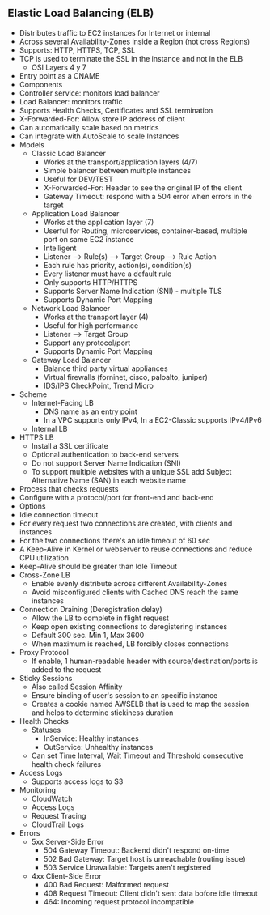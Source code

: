 ## Elastic Load Balancing (ELB)

* Distributes traffic to EC2 instances for Internet or internal
* Across several Availability-Zones inside a Region (not cross Regions)
* Supports: HTTP, HTTPS, TCP, SSL
* TCP is used to terminate the SSL in the instance and not in the ELB
  * OSI Layers 4 y 7
* Entry point as a CNAME
* Components
* Controller service: monitors load balancer
* Load Balancer: monitors traffic
* Supports Health Checks, Certificates and SSL termination
* X-Forwarded-For: Allow store IP address of client
* Can automatically scale based on metrics
* Can integrate with AutoScale to scale Instances
* Models
  * Classic Load Balancer
    * Works at the transport/application layers (4/7)
    * Simple balancer between multiple instances
    * Useful for DEV/TEST
    * X-Forwarded-For: Header to see the original IP of the client
    * Gateway Timeout: respond with a 504 error when errors in the target
  * Application Load Balancer
    * Works at the application layer (7)
    * Userful for Routing, microservices, container-based, multiple port on same EC2 instance
    * Intelligent
    * Listener --> Rule(s) --> Target Group --> Rule Action
    * Each rule has priority, action(s), condition(s)
    * Every listener must have a default rule
    * Only supports HTTP/HTTPS
    * Supports Server Name Indication (SNI) - multiple TLS
    * Supports Dynamic Port Mapping
  * Network Load Balancer
    * Works at the transport layer (4)
    * Useful for high performance
    * Listener --> Target Group
    * Support any protocol/port
    * Supports Dynamic Port Mapping
  * Gateway Load Balancer
    * Balance third party virtual appliances
    * Virtual firewalls (forninet, cisco, paloalto, juniper)
    * IDS/IPS CheckPoint, Trend Micro
* Scheme
  * Internet-Facing LB
    * DNS name as an entry point
    * In a VPC supports only IPv4, In a EC2-Classic supports IPv4/IPv6
  * Internal LB
* HTTPS LB
  * Install a SSL certificate
  * Optional authentication to back-end servers
  * Do not support Server Name Indication (SNI)
  * To support multiple websites with a unique SSL add Subject Alternative Name (SAN) in each website name
* Process that checks requests
* Configure with a protocol/port for front-end and back-end
* Options
* Idle connection timeout
* For every request two connections are created, with clients and instances
* For the two connections there's an idle timeout of 60 sec
* A Keep-Alive in Kernel or webserver to reuse connections and reduce CPU utilization
* Keep-Alive should be greater than Idle Timeout
* Cross-Zone LB
  * Enable evenly distribute across different Availability-Zones
  * Avoid misconfigured clients with Cached DNS reach the same instances
* Connection Draining (Deregistration delay)
  * Allow the LB to complete in flight request
  * Keep open existing connections to deregistering instances
  * Default 300 sec. Min 1, Max 3600
  * When maximum is reached, LB forcibly closes connections
* Proxy Protocol
  * If enable, 1 human-readable header with source/destination/ports is added to the request
* Sticky Sessions
  * Also called Session Affinity
  * Ensure binding of user's session to an specific instance
  * Creates a cookie named AWSELB that is used to map the session and helps to determine stickiness duration
* Health Checks
  * Statuses
    * InService: Healthy instances
    * OutService: Unhealthy instances
  * Can set Time Interval, Wait Timeout and Threshold consecutive health check failures
* Access Logs
  * Supports access logs to S3
* Monitoring
  * CloudWatch
  * Access Logs
  * Request Tracing
  * CloudTrail Logs
* Errors
  * 5xx Server-Side Error
    * 504 Gateway Timeout: Backend didn't respond on-time
    * 502 Bad Gateway: Target host is unreachable (routing issue)
    * 503 Service Unavailable: Targets aren't registered
  * 4xx Client-Side Error
    * 400 Bad Request: Malformed request
    * 408 Request Timeout: Client didn't sent data bofore idle timeout
    * 464: Incoming request protocol incompatible
